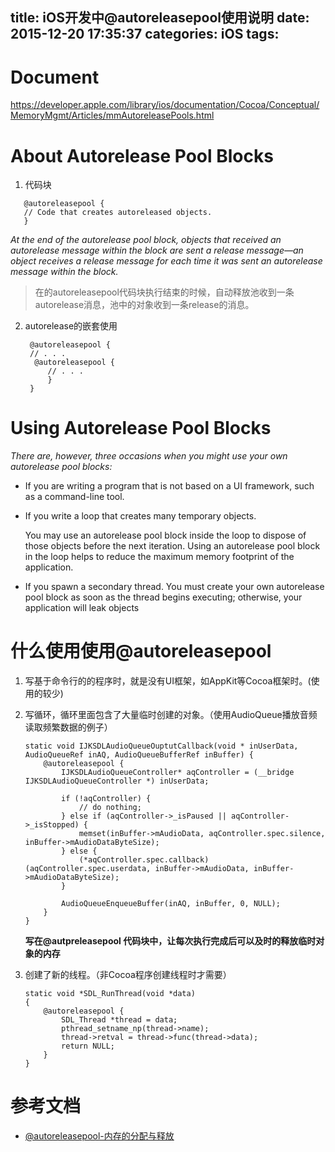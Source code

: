 title: iOS开发中@autoreleasepool使用说明
date: 2015-12-20 17:35:37
categories: iOS
tags:
---



# Document

https://developer.apple.com/library/ios/documentation/Cocoa/Conceptual/MemoryMgmt/Articles/mmAutoreleasePools.html

# About Autorelease Pool Blocks

1. 代码块

 ```
	@autoreleasepool {
	// Code that creates autoreleased objects.
	}
 ```
	
  *At the end of the autorelease pool block, objects  that received an autorelease message within the block are sent a release message—an object receives a release message for each time it was sent an autorelease message within the block.*
	
	
  >在的autoreleasepool代码块执行结束的时候，自动释放池收到一条autorelease消息，池中的对象收到一条release的消息。
	
2. autorelease的嵌套使用

	
		@autoreleasepool {
    	// . . .
   		 @autoreleasepool {
        	// . . .
    		}
		}
	
	
# Using Autorelease Pool Blocks
	
*There are, however, three occasions when you might use your own autorelease pool blocks:*

- If you are writing a program that is not based on a UI framework, such as a command-line tool.

- If you write a loop that creates many temporary objects.

	You may use an autorelease pool block inside the loop to dispose of those objects before the next iteration. Using an autorelease pool block in the loop helps to reduce the maximum memory footprint of the application.

- If you spawn a secondary thread.
You must create your own autorelease pool block as soon as the thread begins executing; otherwise, your application will leak objects

# 什么使用使用@autoreleasepool



1. 写基于命令行的的程序时，就是没有UI框架，如AppKit等Cocoa框架时。(使用的较少)
2. 写循环，循环里面包含了大量临时创建的对象。（使用AudioQueue播放音频读取频繁数据的例子）

	``` 
	static void IJKSDLAudioQueueOuptutCallback(void * inUserData, AudioQueueRef inAQ, AudioQueueBufferRef inBuffer) {
	    @autoreleasepool {
	        IJKSDLAudioQueueController* aqController = (__bridge IJKSDLAudioQueueController *) inUserData;
	
	        if (!aqController) {
	            // do nothing;
	        } else if (aqController->_isPaused || aqController->_isStopped) {
	            memset(inBuffer->mAudioData, aqController.spec.silence, inBuffer->mAudioDataByteSize);
	        } else {
	            (*aqController.spec.callback)(aqController.spec.userdata, inBuffer->mAudioData, inBuffer->mAudioDataByteSize);
	        }
	
	        AudioQueueEnqueueBuffer(inAQ, inBuffer, 0, NULL);
	    }
	}
	```

	**写在@autpreleasepool 代码块中，让每次执行完成后可以及时的释放临时对象的内存**
3. 创建了新的线程。（非Cocoa程序创建线程时才需要）

	```
	static void *SDL_RunThread(void *data)
	{
	    @autoreleasepool {
	        SDL_Thread *thread = data;
	        pthread_setname_np(thread->name);
	        thread->retval = thread->func(thread->data);
	        return NULL;
	    }
	}
	```
	
# 参考文档

-  [@autoreleasepool-内存的分配与释放]( http://tutuge.me/2015/03/17/what-is-autoreleasepool/?utm_source=tuicool&utm_medium=referral)




  

  
	









